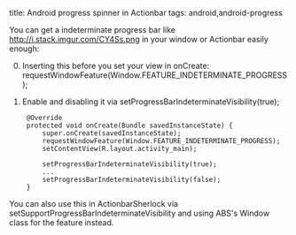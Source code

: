 title: Android progress spinner in Actionbar
tags: android,android-progress

You can get a indeterminate progress bar like http://i.stack.imgur.com/CY4Ss.png in your window or Actionbar easily enough:

0. Inserting this before you set your view in onCreate: requestWindowFeature(Window.FEATURE_INDETERMINATE_PROGRESS);
0. Enable and disabling it via  setProgressBarIndeterminateVisibility(true);

        @Override
        protected void onCreate(Bundle savedInstanceState) {
            super.onCreate(savedInstanceState);
            requestWindowFeature(Window.FEATURE_INDETERMINATE_PROGRESS);
            setContentView(R.layout.activity_main);
        
            setProgressBarIndeterminateVisibility(true);
            ...
            setProgressBarIndeterminateVisibility(false);
        }
    
You can also use this in ActionbarSherlock via setSupportProgressBarIndeterminateVisibility and using ABS's Window class for the feature instead.
